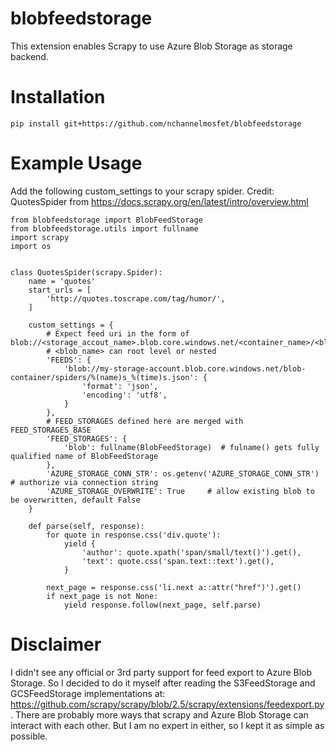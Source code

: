 # blobfeedstorage
This extension enables Scrapy to use Azure Blob Storage as storage backend.

# Installation
```
pip install git+https://github.com/nchannelmosfet/blobfeedstorage
```

# Example Usage
Add the following custom_settings to your scrapy spider. 
Credit: QuotesSpider from https://docs.scrapy.org/en/latest/intro/overview.html
```
from blobfeedstorage import BlobFeedStorage
from blobfeedstorage.utils import fullname
import scrapy
import os


class QuotesSpider(scrapy.Spider):
    name = 'quotes'
    start_urls = [
        'http://quotes.toscrape.com/tag/humor/',
    ]

    custom_settings = {
        # Expect feed uri in the form of blob://<storage_accout_name>.blob.core.windows.net/<container_name>/<blob_name>
        # <blob_name> can root level or nested
        'FEEDS': {
            'blob://my-storage-account.blob.core.windows.net/blob-container/spiders/%(name)s_%(time)s.json': {
                'format': 'json',
                'encoding': 'utf8',
            }
        },
        # FEED_STORAGES defined here are merged with FEED_STORAGES_BASE
        'FEED_STORAGES': {
            'blob': fullname(BlobFeedStorage)  # fulname() gets fully qualified name of BlobFeedStorage
        },
        'AZURE_STORAGE_CONN_STR': os.getenv('AZURE_STORAGE_CONN_STR')   # authorize via connection string
        'AZURE_STORAGE_OVERWRITE': True     # allow existing blob to be overwritten, default False
    }

    def parse(self, response):
        for quote in response.css('div.quote'):
            yield {
                'author': quote.xpath('span/small/text()').get(),
                'text': quote.css('span.text::text').get(),
            }

        next_page = response.css('li.next a::attr("href")').get()
        if next_page is not None:
            yield response.follow(next_page, self.parse)

```

# Disclaimer
I didn't see any official or 3rd party support for feed export to Azure Blob Storage.
So I decided to do it myself after reading the S3FeedStorage and GCSFeedStorage implementations at: 
https://github.com/scrapy/scrapy/blob/2.5/scrapy/extensions/feedexport.py. 
There are probably more ways that scrapy and Azure Blob Storage can interact with each other. 
But I am no expert in either, so I kept it as simple as possible. 
